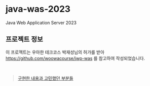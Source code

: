 # java-was-2023

Java Web Application Server 2023

## 프로젝트 정보 

이 프로젝트는 우아한 테크코스 박재성님의 허가를 받아 https://github.com/woowacourse/jwp-was 
를 참고하여 작성되었습니다.

<br>

> [구현한 내용과 고민했던 부분들](https://github.com/softeerbootcamp-3rd/be-was/pulls?q=is%3Apr+author%3Aeyeben+is%3Aclosed)
